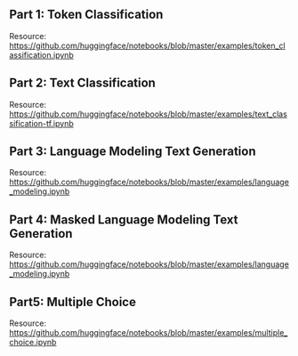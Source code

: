 ## Part 1: Token Classification

Resource: https://github.com/huggingface/notebooks/blob/master/examples/token_classification.ipynb

## Part 2: Text Classification

Resource: https://github.com/huggingface/notebooks/blob/master/examples/text_classification-tf.ipynb

## Part 3: Language Modeling Text Generation

Resource: https://github.com/huggingface/notebooks/blob/master/examples/language_modeling.ipynb


## Part 4: Masked Language Modeling Text Generation

Resource: https://github.com/huggingface/notebooks/blob/master/examples/language_modeling.ipynb


## Part5: Multiple Choice

Resource: https://github.com/huggingface/notebooks/blob/master/examples/multiple_choice.ipynb
